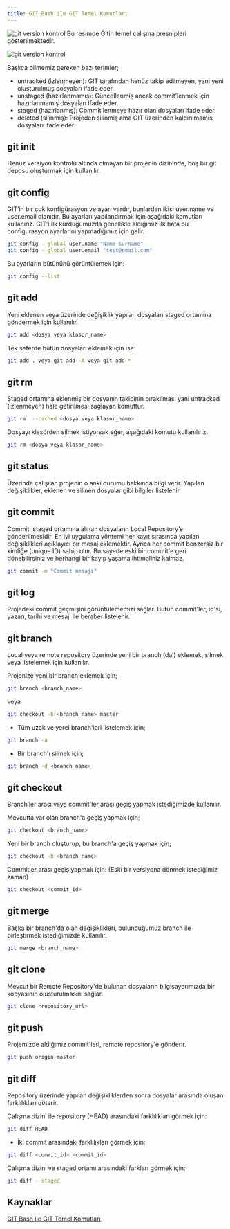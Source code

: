 ```yaml
---
title: GIT Bash ile GIT Temel Komutları
---
```


![git version kontrol](https://i.ytimg.com/vi/Uszj_k0DGsg/maxresdefault.jpg)
Bu resimde Gitin temel çalışma presnipleri gösterilmektedir.

![git version kontrol](https://www.jrebel.com/sites/default/files/image/2021-09/image-body-cheat-sheet-chart.png)

Başlıca bilmemiz gereken bazı terimler;

* untracked (izlenmeyen): GIT tarafından henüz takip edilmeyen, yani yeni oluşturulmuş dosyaları ifade eder.
* unstaged (hazırlanmamış): Güncellenmiş ancak commit’lenmek için hazırlanmamış dosyaları ifade eder.
* staged (hazırlanmış): Commit’lenmeye hazır olan dosyaları ifade eder.
* deleted (silinmiş): Projeden silinmiş ama GIT üzerinden kaldırılmamış dosyaları ifade eder.

## git init

Henüz versiyon kontrolü altında olmayan bir projenin dizininde, boş bir git deposu oluşturmak için kullanılır.

## git config

GIT’in bir çok konfigürasyon ve ayarı vardır, bunlardan ikisi user.name ve user.email olanıdır. Bu ayarları yapılandırmak için aşağıdaki komutları kullanırız. GIT'i ilk kurduğumuzda genellikle aldığımız ilk hata bu configurasyon ayarlarını yapmadığımız için gelir.

```bash
git config --global user.name "Name Surname"
git config --global user.email "test@email.com"
```

Bu ayarların bütününü görüntülemek için:

```bash
git config --list
```

## git add

Yeni eklenen veya üzerinde değişiklik yapılan dosyaları staged ortamına göndermek için kullanılır.

```bash
git add <dosya veya klasor_name>
```

Tek seferde bütün dosyaları eklemek için ise:

```bash
git add . veya git add -A veya git add *
```

## git rm

Staged ortamına eklenmiş bir dosyanın takibinin bırakılması yani untracked (izlenmeyen) hale getirilmesi sağlayan komuttur.

```bash
git rm  --cached <dosya veya klasor_name>
```

Dosyayı klasörden silmek istiyorsak eğer, aşağıdaki komutu kullanılırız.

```bash
git rm <dosya veya klasor_name>
```

## git status

Üzerinde çalışılan projenin o anki durumu hakkında bilgi verir. Yapılan değişiklikler, eklenen ve silinen dosyalar gibi bilgiler listelenir.

## git commit

Commit, staged ortamına alınan dosyaların Local Repository’e gönderilmesidir. En iyi uygulama yöntemi her kayıt sırasında yapılan değişiklikleri açıklayıcı bir mesaj eklemektir. Ayrıca her commit benzersiz bir kimliğe (unique ID) sahip olur. Bu sayede eski bir commit'e geri dönebilirsiniz ve herhangi bir kayıp yaşama ihtimaliniz kalmaz.

```bash
git commit -m "Commit mesajı"
```

## git log

Projedeki commit geçmişini görüntülememizi sağlar. Bütün commit'ler, id'si, yazarı, tarihi ve mesajı ile beraber listelenir.

## git branch

Local veya remote repository üzerinde yeni bir branch (dal) eklemek, silmek veya listelemek için kullanılır.

Projenize yeni bir branch eklemek için;

```bash
git branch <branch_name>
```

veya

```bash
git checkout -b <branch_name> master
```

* Tüm uzak ve yerel branch'lari listelemek için;

```bash
git branch -a
```

* Bir branch'ı silmek için;

```bash
git branch -d <branch_name>
```

## git checkout

Branch’ler arası veya commit'ler arası geçiş yapmak istediğimizde kullanılır.

Mevcutta var olan branch'a geçiş yapmak için;

```bash
git checkout <branch_name>
```

Yeni bir branch oluşturup, bu branch'a geçiş yapmak için;

```bash
git checkout -b <branch_name>
```

Commitler arası geçiş yapmak için: (Eski bir versiyona dönmek istediğimiz zaman)

```bash
git checkout <commit_id>
```

## git merge

Başka bir branch'da olan değişiklikleri, bulunduğumuz branch ile birleştirmek istediğimizde kullanılır.

```bash
git merge <branch_name>
```

## git clone

Mevcut bir Remote Repository'de bulunan dosyaların bilgisayarımızda bir kopyasının oluşturulmasını sağlar.

```bash
git clone <repository_url>
```

## git push

Projemizde aldığımız commit'leri, remote repository'e gönderir.

```bash
git push origin master
```

## git diff

Repository üzerinde yapılan değişikliklerden sonra dosyalar arasında oluşan farklılıkları göterir.

Çalışma dizini ile repository (HEAD) arasındaki farklılıkları görmek için:

```bash
git diff HEAD
```

* İki commit arasındaki farklılıkları görmek için:

```bash
git diff <commit_id> <commit_id>
```

Çalışma dizini ve staged ortamı arasındaki farkları görmek için:

```bash
git diff --staged
```

## Kaynaklar

[GIT Bash ile GIT Temel Komutları](https://app.patika.dev/courses/git/git-bash-ile-git-temel-komutlari)
